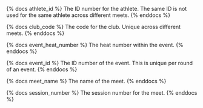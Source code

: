 {% docs athlete_id %}
The ID number for the athlete. The same ID is not used for the same athlete across different meets.
{% enddocs %}

{% docs club_code %}
The code for the club. Unique across different meets.
{% enddocs %}

{% docs event_heat_number %}
The heat number within the event.
{% enddocs %}

{% docs event_id %}
The ID number of the event. This is unique per round of an event.
{% enddocs %}

{% docs meet_name %}
The name of the meet.
{% enddocs %}

{% docs session_number %}
The session number for the meet.
{% enddocs %}
